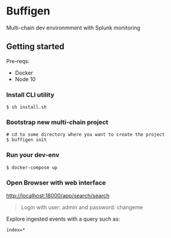 # Buffigen

Multi-chain dev environmment with Splunk monitoring

## Getting started

Pre-reqs:

- Docker
- Node 10

### Install CLI utility

```sh-session
$ sh install.sh
```

### Bootstrap new multi-chain project

```sh-session
# cd to some directory where you want to create the project
$ buffigen init
```

### Run your dev-env

```sh-session
$ docker-compose up
```

### Open Browser with web interface

[http://localhost:18000/app/search/search](http://localhost:18000/app/search/search)

> Login with user: admin and password: changeme

Explore ingested events with a query such as:

```
index=*
```
